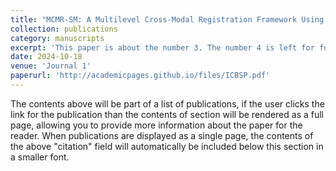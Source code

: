 ```yaml
---
title: "MCMR-SM: A Multilevel Cross-Modal Registration Framework Using Semantic Masks"
collection: publications
category: manuscripts
excerpt: 'This paper is about the number 3. The number 4 is left for future work.'
date: 2024-10-18
venue: 'Journal 1'
paperurl: 'http://academicpages.github.io/files/ICBSP.pdf'
---
```


The contents above will be part of a list of publications, if the user clicks the link for the publication than the contents of section will be rendered as a full page, allowing you to provide more information about the paper for the reader. When publications are displayed as a single page, the contents of the above "citation" field will automatically be included below this section in a smaller font.

